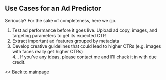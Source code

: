 ## Use Cases for an Ad Predictor 

Seriously? For the sake of completeness, here we go.

1. Test ad performance before it goes live. Upload ad copy, images, and targeting parameters to get its expected CTR  
2. Extract important ad features grouped by metadata  
3. Develop creative guidelines that could lead to higher CTRs (e.g. images with faces really get higher CTRs)  
4... If you've any ideas, please contact me and I'll chuck it in with due credit.

<< [Back to mainpage](https://github.com/skybe077/Facebook_Ad_CTR_predictor)
